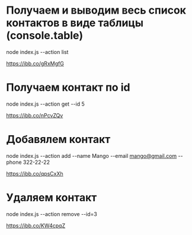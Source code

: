 # Получаем и выводим весь список контактов в виде таблицы (console.table)
node index.js --action list

https://ibb.co/gRxMgfG


# Получаем контакт по id
node index.js --action get --id 5

https://ibb.co/nPcvZQv



# Добавялем контакт
node index.js --action add --name Mango --email mango@gmail.com --phone 322-22-22

https://ibb.co/qpsCxXh



# Удаляем контакт
node index.js --action remove --id=3

https://ibb.co/KW4cpqZ